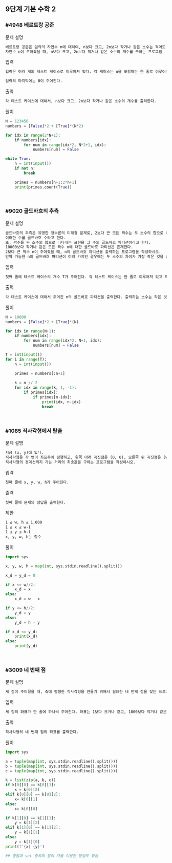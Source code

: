 ## 9단계 기본 수학 2
### #4948 베르트랑 공준
문제 설명
```markdown
베르트랑 공준은 임의의 자연수 n에 대하여, n보다 크고, 2n보다 작거나 같은 소수는 적어도 하나 존재한다는 내용
자연수 n이 주어졌을 때, n보다 크고, 2n보다 작거나 같은 소수의 개수를 구하는 프로그램
```

입력
```markdown
입력은 여러 개의 테스트 케이스로 이루어져 있다. 각 케이스는 n을 포함하는 한 줄로 이루어져 있다.

입력의 마지막에는 0이 주어진다.
```

출력
```markdown
각 테스트 케이스에 대해서, n보다 크고, 2n보다 작거나 같은 소수의 개수를 출력한다.
```

풀이
```python
N = 123456
numbers = [False]*2 + [True]*(N*2)

for idx in range(2*N+1):
    if numbers[idx]:
        for num in range(idx*2, N*2+1, idx):
            numbers[num] = False

while True:
    n = int(input())
    if not n:
        break

    primes = numbers[n+1:2*n+1]
    print(primes.count(True))
```

<br>

### #9020 골드바흐의 추측
문제 설명
```markdown
골드바흐의 추측은 유명한 정수론의 미해결 문제로, 2보다 큰 모든 짝수는 두 소수의 합으로 나타낼 수 있다는 것이다. 
이러한 수를 골드바흐 수라고 한다. 
또, 짝수를 두 소수의 합으로 나타내는 표현을 그 수의 골드바흐 파티션이라고 한다. 
10000보다 작거나 같은 모든 짝수 n에 대한 골드바흐 파티션은 존재한다.
2보다 큰 짝수 n이 주어졌을 때, n의 골드바흐 파티션을 출력하는 프로그램을 작성하시오. 
만약 가능한 n의 골드바흐 파티션이 여러 가지인 경우에는 두 소수의 차이가 가장 작은 것을 출력한다.
```

입력
```markdown
첫째 줄에 테스트 케이스의 개수 T가 주어진다. 각 테스트 케이스는 한 줄로 이루어져 있고 짝수 n이 주어진다.
```

출력
```markdown
각 테스트 케이스에 대해서 주어진 n의 골드바흐 파티션을 출력한다. 출력하는 소수는 작은 것부터 먼저 출력하며, 공백으로 구분한다.
```

풀이
```python
N = 10000
numbers = [False]*2 + [True]*(N)

for idx in range(N+1):
    if numbers[idx]:
        for num in range(idx*2, N+1, idx):
            numbers[num] = False

T = int(input())
for i in range(T):
    n = int(input())

    primes = numbers[:n+1]
    
    k = n // 2
    for idx in range(k, 1, -1):
        if primes[idx]:
            if primes[n-idx]:
                print(idx, n-idx)
                break
```

<br>

### #1085 직사각형에서 탈출
문제 설명
```markdown
지금 (x, y)에 있다. 
직사각형은 각 변이 좌표축에 평행하고, 왼쪽 아래 꼭짓점은 (0, 0), 오른쪽 위 꼭짓점은 (w, h)에 있다. 
직사각형의 경계선까지 가는 거리의 최솟값을 구하는 프로그램을 작성하시오.
```

입력
```markdown
첫째 줄에 x, y, w, h가 주어진다.
```

출력
```markdown
첫째 줄에 문제의 정답을 출력한다.
```
제한
```markdown
1 ≤ w, h ≤ 1,000
1 ≤ x ≤ w-1
1 ≤ y ≤ h-1
x, y, w, h는 정수
```

풀이
```python
import sys

x, y, w, h = map(int, sys.stdin.readline().split())

x_d = y_d = 0

if x <= w//2:
    x_d = x
else:
    x_d = w - x

if y <= h//2:
    y_d = y
else:
    y_d = h - y

if x_d <= y_d:
    print(x_d)
else:
    print(y_d)

```

<br>

### #3009 네 번째 점
문제 설명
```markdown
세 점이 주어졌을 때, 축에 평행한 직사각형을 만들기 위해서 필요한 네 번째 점을 찾는 프로그램을 작성하시오.
```

입력
```markdown
세 점의 좌표가 한 줄에 하나씩 주어진다. 좌표는 1보다 크거나 같고, 1000보다 작거나 같은 정수이다.
```

출력
```markdown
직사각형의 네 번째 점의 좌표를 출력한다.
```

풀이
```python
import sys

a = tuple(map(int, sys.stdin.readline().split()))
b = tuple(map(int, sys.stdin.readline().split()))
c = tuple(map(int, sys.stdin.readline().split()))

k = list(zip(a, b, c))
if k[0][0] == k[0][1]:
    x = k[0][2]
elif k[0][0] == k[0][2]:
    x= k[0][1]
else:
    x= k[0][0]

if k[1][0] == k[1][1]:
    y = k[1][2]
elif k[1][0] == k[1][2]:
    y = k[1][1]
else:
    y = k[1][0]
print(f'{x} {y}')

## 총합과 set 중복의 합의 차를 이용한 방법도 있음
```

<br>

